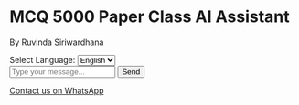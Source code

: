 <!DOCTYPE html>
<html lang="en">
<head>
    <meta charset="UTF-8">
    <meta name="viewport" content="width=device-width, initial-scale=1.0">
    <title>MCQ 5000 Paper Class AI Agent</title>
    <script src="https://cdn.tailwindcss.com"></script>
    <link href="https://fonts.googleapis.com/css2?family=Noto+Serif+Sinhala&display=swap" rel="stylesheet">
</head>
<body class="bg-gray-100 flex items-center justify-center min-h-screen">
    <div class="bg-white p-6 rounded-lg shadow-lg w-full max-w-md">
        <h1 class="text-2xl font-bold text-center mb-4">MCQ 5000 Paper Class AI Assistant</h1>
        <p class="text-center text-sm mb-4">By Ruvinda Siriwardhana</p>
        <div class="mb-4">
            <label class="mr-2">Select Language:</label>
            <select id="language" class="border p-1 rounded">
                <option value="en">English</option>
                <option value="si">සිංහල</option>
            </select>
        </div>
        <div id="chatbox" class="h-80 overflow-y-auto border p-4 mb-4 rounded"></div>
        <div class="flex">
            <input id="userInput" type="text" class="flex-1 p-2 border rounded-l" placeholder="Type your message...">
            <button onclick="sendMessage()" class="bg-blue-500 text-white p-2 rounded-r hover:bg-blue-600">Send</button>
        </div>
        <p class="text-center mt-4">
            <a href="https://wa.me/+94YOURNUMBERHERE" target="_blank" class="text-blue-500 hover:underline">Contact us on WhatsApp</a>
        </p>
    </div>
    <script>
        const chatbox = document.getElementById('chatbox');
        const userInput = document.getElementById('userInput');
        const languageSelect = document.getElementById('language');
        const responses = {
            en: {
                greeting: "Welcome to MCQ 5000 Paper Class! Saw our ad on Facebook? I'm here to help with A/L Economics for 2025 Exam, 2026 Revision, and 2027 Theory levels. Type 'courses', 'mcq', 'schedule', 'tips', or 'register'.",
                courses: "We offer classes for 2025 Exam Level, 2026 Revision Level, and 2027 Theory Level. Focus areas include Competency 01. Which level are you interested in?",
                mcq: "Sample MCQ: What is the main cause of scarcity? A) Unlimited wants B) Limited resources C) High prices D) Low demand E) Government policy. Type 'answer B' or 'more mcq'.",
                schedule: "Slots: Mon-Fri, 4 PM, 5 PM, 6 PM. Type 'schedule Mon 4 PM 2025' to book.",
                tips: "2025 Exam: Practice past papers. 2026 Revision: Focus on weak areas. 2027 Theory: Build concepts. Want level-specific tips?",
                register: "Provide your name, email, and level (2025 Exam, 2026 Revision, or 2027 Theory).",
                default: "Sorry, I didn't understand. Try 'courses', 'mcq', 'schedule', 'tips', or 'register'."
            },
            si: {
                greeting: "MCQ 5000 Paper Class වෙත සාදරයෙන්! Facebook හි දැන්වීම දුට
